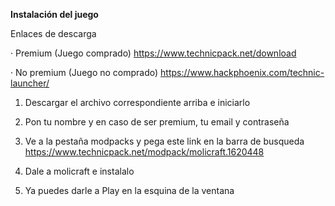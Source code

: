 __Instalación del juego__

Enlaces de descarga

· Premium (Juego comprado) https://www.technicpack.net/download

· No premium (Juego no comprado) https://www.hackphoenix.com/technic-launcher/

1. Descargar el archivo correspondiente arriba e iniciarlo

2. Pon tu nombre y en caso de ser premium, tu email y contraseña

3. Ve a la pestaña modpacks y pega este link en la barra de busqueda https://www.technicpack.net/modpack/molicraft.1620448

4. Dale a molicraft e instalalo

5. Ya puedes darle a Play en la esquina de la ventana
